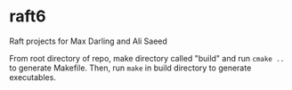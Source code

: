 # raft6
Raft projects for Max Darling and Ali Saeed

From root directory of repo, make directory called "build" and run `cmake ..` to generate Makefile. Then, run `make` in build directory to generate executables.
